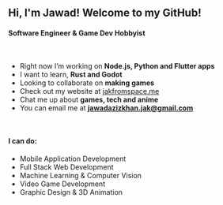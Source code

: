 <h2>Hi, I'm Jawad! Welcome to my GitHub!</h2>
<h4>Software Engineer & Game Dev Hobbyist</h4>

<br>

- Right now I’m working on **Node.js, Python and Flutter apps**
- I want to learn, **Rust and Godot**
- Looking to collaborate on **making games**
- Check out my website at [jakfromspace.me](https://jakfromspace.me)
- Chat me up about **games, tech and anime**
- You can email me at **[jawadazizkhan.jak@gmail.com](mailto:jawad.aziz.khan.jak@gmail.com)**

<br>

<h4>I can do:</h4>

- Mobile Application Development
- Full Stack Web Development
- Machine Learning & Computer Vision
- Video Game Development
- Graphic Design & 3D Animation
